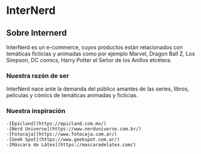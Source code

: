 # InterNerd
## Sobre Internerd
InterNerd es un e-commerce, cuyos productos están relacionados con temáticas ficticias y animadas como por ejemplo Marvel, Dragon Ball Z, Los Simpson, DC comics, Harry Potter el Señor de los Anillos etcétera.
### Nuestra razón de ser
InterNerd nace ante la demanda del público amantes de las series, libros, películas y cómics de temáticas animadas y ficticias.
### Nuestra inspiración
    -[Epicland](https://epicland.com.mx/)
    -[Nerd Universe](https://www.nerduniverse.com.br/)
    -[Fotocaja](https://www.fotocaja.com.ar/)
    -[Geek Spot](https://www.geekspot.com.ar/)
    -[Máscara de Látex](https://mascaradelatex.com/)

